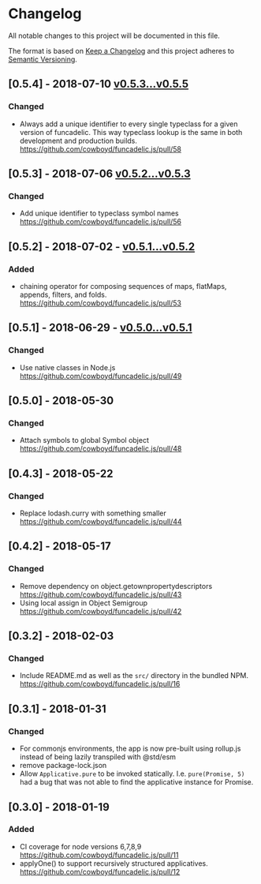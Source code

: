 # Changelog
All notable changes to this project will be documented in this file.

The format is based on [Keep a Changelog](http://keepachangelog.com/en/1.0.0/)
and this project adheres to [Semantic Versioning](http://semver.org/spec/v2.0.0.html).


## [0.5.4] - 2018-07-10 [v0.5.3...v0.5.5](https://github.com/cowboyd/funcadelic.js/compare/v0.5.3...v0.5.4)

### Changed

- Always add a unique identifier to every single typeclass for a given
  version of funcadelic. This way typeclass lookup is the same in both
  development and production builds. https://github.com/cowboyd/funcadelic.js/pull/58

## [0.5.3] - 2018-07-06 [v0.5.2...v0.5.3](https://github.com/cowboyd/funcadelic.js/compare/v0.5.2...v0.5.3)

### Changed

- Add unique identifier to typeclass symbol names https://github.com/cowboyd/funcadelic.js/pull/56

## [0.5.2] - 2018-07-02 - [v0.5.1...v0.5.2](https://github.com/cowboyd/funcadelic.js/compare/v0.5.1...v0.5.2)

### Added

- chaining operator for composing sequences of maps, flatMaps,
  appends, filters, and folds. https://github.com/cowboyd/funcadelic.js/pull/53

## [0.5.1] - 2018-06-29 - [v0.5.0...v0.5.1](https://github.com/cowboyd/funcadelic.js/compare/v0.5.0...v0.5.1)

### Changed

- Use native classes in Node.js https://github.com/cowboyd/funcadelic.js/pull/49

## [0.5.0] - 2018-05-30

### Changed

- Attach symbols to global Symbol object https://github.com/cowboyd/funcadelic.js/pull/48

## [0.4.3] - 2018-05-22

### Changed

- Replace lodash.curry with something smaller https://github.com/cowboyd/funcadelic.js/pull/44

## [0.4.2] - 2018-05-17

### Changed

- Remove dependency on object.getownpropertydescriptors https://github.com/cowboyd/funcadelic.js/pull/43
- Using local assign in Object Semigroup https://github.com/cowboyd/funcadelic.js/pull/42

## [0.3.2] - 2018-02-03

### Changed

- Include README.md as well as the `src/` directory in the bundled
  NPM. https://github.com/cowboyd/funcadelic.js/pull/16

## [0.3.1] - 2018-01-31

### Changed

- For commonjs environments, the app is now pre-built using rollup.js
  instead of being lazily transpiled with @std/esm
- remove package-lock.json
- Allow `Applicative.pure` to be invoked
  statically. I.e. `pure(Promise, 5)` had a bug that was not able to
  find the applicative instance for Promise.

## [0.3.0] - 2018-01-19

### Added

- CI coverage for node versions 6,7,8,9 https://github.com/cowboyd/funcadelic.js/pull/11
- applyOne() to support recursively structured applicatives. https://github.com/cowboyd/funcadelic.js/pull/12
